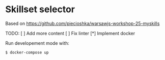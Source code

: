 # Skillset selector

Based on https://github.com/piecioshka/warsawjs-workshop-25-myskills

TODO:
[ ] Add more content
[ ] Fix linter
[*] Implement docker

Run developement mode with:
```
$ docker-compose up
```

